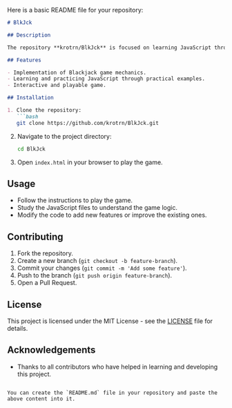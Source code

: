 Here is a basic README file for your repository:

```markdown
# BlkJck

## Description

The repository **krotrn/BlkJck** is focused on learning JavaScript through the development of a Blackjack game. It includes various JavaScript files and related resources to help understand and implement the game logic and mechanics of Blackjack.

## Features

- Implementation of Blackjack game mechanics.
- Learning and practicing JavaScript through practical examples.
- Interactive and playable game.

## Installation

1. Clone the repository:
   ```bash
   git clone https://github.com/krotrn/BlkJck.git
   ```

2. Navigate to the project directory:
   ```bash
   cd BlkJck
   ```

3. Open `index.html` in your browser to play the game.

## Usage

- Follow the instructions to play the game.
- Study the JavaScript files to understand the game logic.
- Modify the code to add new features or improve the existing ones.

## Contributing

1. Fork the repository.
2. Create a new branch (`git checkout -b feature-branch`).
3. Commit your changes (`git commit -m 'Add some feature'`).
4. Push to the branch (`git push origin feature-branch`).
5. Open a Pull Request.

## License

This project is licensed under the MIT License - see the [LICENSE](LICENSE) file for details.

## Acknowledgements

- Thanks to all contributors who have helped in learning and developing this project.
```

You can create the `README.md` file in your repository and paste the above content into it.